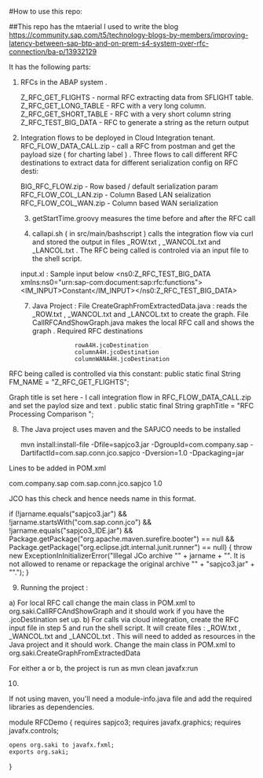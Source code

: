 #How to use this repo:

##This repo has the mtaerial I used to write the blog https://community.sap.com/t5/technology-blogs-by-members/improving-latency-between-sap-btp-and-on-prem-s4-system-over-rfc-connection/ba-p/13932129 

It has the following parts:

1) RFCs in the ABAP system .

   Z_RFC_GET_FLIGHTS - normal RFC extracting data from SFLIGHT table.
   Z_RFC_GET_LONG_TABLE - RFC with a very long column.
   Z_RFC_GET_SHORT_TABLE - RFC with a very short column string
   Z_RFC_TEST_BIG_DATA - RFC to generate a string as the return output
   
2) Integration flows to be deployed in Cloud Integration tenant.
   RFC_FLOW_DATA_CALL.zip - call a RFC from postman and get the payload size ( for charting label ) .
   Three flows to call different RFC destinations to extract data for different serialization config on RFC desti:
   
   BIG_RFC_FLOW.zip - Row based / default serialization param
   RFC_FLOW_COL_LAN.zip - Column Based LAN seialization 
   RFC_FLOW_COL_WAN.zip - Column based WAN serialization

   3) getStartTime.groovy measures the time before and after the RFC call
      
   5) callapi.sh ( in src/main/bashscript ) calls the integration flow via curl and stored the output in files _ROW.txt , _WANCOL.txt and _LANCOL.txt . The RFC being called is controled via an input file to the shell script.
  
   input.xl : Sample input below
    <ns0:Z_RFC_TEST_BIG_DATA xmlns:ns0="urn:sap-com:document:sap:rfc:functions"><IM_INPUT>Constant</IM_INPUT></ns0:Z_RFC_TEST_BIG_DATA>
      
   7) Java Project : File CreateGraphFromExtractedData.java : reads the _ROW.txt , _WANCOL.txt and _LANCOL.txt to create the graph.
                     File CallRFCAndShowGraph.java makes the local RFC call and shows the graph . Required RFC destinations

                      rowA4H.jcoDestination
                      columnA4H.jcoDestination
                      columnWANA4H.jcoDestination

RFC being called is controlled via this constant:
	public static final String FM_NAME = "Z_RFC_GET_FLIGHTS";

 Graph title is set here - I call integration flow in RFC_FLOW_DATA_CALL.zip and set the paylod size and text .
 public static final String graphTitle = "RFC Processing Comparison "; 

 8) The Java project uses maven and the SAPJCO needs to be installed

    mvn install:install-file 
-Dfile=sapjco3.jar 
-DgroupId=com.company.sap 
-DartifactId=com.sap.conn.jco.sapjco 
-Dversion=1.0 
-Dpackaging=jar

Lines to be added in POM.xml

<dependency>
    <groupId>com.company.sap</groupId>
    <artifactId>com.sap.conn.jco.sapjco</artifactId>
    <version>1.0</version>
</dependency>

JCO has this check  and hence needs name in this format.

if (!jarname.equals("sapjco3.jar") 
&& !jarname.startsWith("com.sap.conn.jco") 
&& !jarname.equals("sapjco3_IDE.jar") 
&& Package.getPackage("org.apache.maven.surefire.booter") == null 
&& Package.getPackage("org.eclipse.jdt.internal.junit.runner") == null) {
    throw new ExceptionInInitializerError("Illegal JCo archive \"" + jarname + "\". It is not allowed to rename or repackage the original archive \"" + "sapjco3.jar" + "\".");
}

9) Running the project :

a) For local RFC call change the main class in POM.xml to <mainClass>org.saki.CallRFCAndShowGraph</mainClass> and it should work if you have the .jcoDestination set up.
b) For calls via cloud integration, create the RFC input file in step 5 and run the shell script. It will create files : _ROW.txt , _WANCOL.txt and _LANCOL.txt  . This will need to added as resources in the Java project 
and it should work. Change the main class in POM.xml to 
<mainClass>org.saki.CreateGraphFromExtractedData</mainClass>

For either a or b, the project is run as 
mvn clean javafx:run

10.
If not using maven, you'll need a module-info.java file and add the required libraries as dependencies.

module RFCDemo {
	requires sapjco3;
	requires javafx.graphics;
	requires javafx.controls;
	
    opens org.saki to javafx.fxml;
    exports org.saki;	
	
}
   

